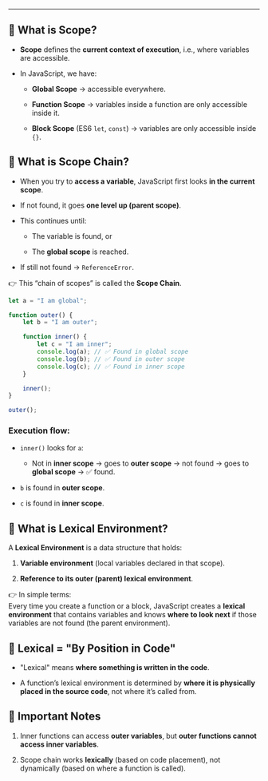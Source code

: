 
---
## 🔹 What is Scope?

- **Scope** defines the **current context of execution**, i.e., where variables are accessible.
    
- In JavaScript, we have:
    
    - **Global Scope** → accessible everywhere.
        
    - **Function Scope** → variables inside a function are only accessible inside it.
        
    - **Block Scope** (ES6 `let`, `const`) → variables are only accessible inside `{}`.

## 🔹 What is Scope Chain?

- When you try to **access a variable**, JavaScript first looks **in the current scope**.
    
- If not found, it goes **one level up (parent scope)**.
    
- This continues until:
    
    - The variable is found, or
        
    - The **global scope** is reached.
        
- If still not found → `ReferenceError`.
    

👉 This “chain of scopes” is called the **Scope Chain**.

```js
let a = "I am global";

function outer() {
    let b = "I am outer";

    function inner() {
        let c = "I am inner";
        console.log(a); // ✅ Found in global scope
        console.log(b); // ✅ Found in outer scope
        console.log(c); // ✅ Found in inner scope
    }

    inner();
}

outer();
```

### Execution flow:

- `inner()` looks for `a`:
    
    - Not in **inner scope** → goes to **outer scope** → not found → goes to **global scope** → ✅ found.
        
- `b` is found in **outer scope**.
    
- `c` is found in **inner scope**.

## 🔹 What is Lexical Environment?

A **Lexical Environment** is a data structure that holds:

1. **Variable environment** (local variables declared in that scope).
    
2. **Reference to its outer (parent) lexical environment**.
    

👉 In simple terms:  
Every time you create a function or a block, JavaScript creates a **lexical environment** that contains variables and knows **where to look next** if those variables are not found (the parent environment).

## 🔹 Lexical = "By Position in Code"

- "Lexical" means **where something is written in the code**.
    
- A function’s lexical environment is determined by **where it is physically placed in the source code**, not where it’s called from.


## 🔹 Important Notes

1. Inner functions can access **outer variables**, but **outer functions cannot access inner variables**.
    
2. Scope chain works **lexically** (based on code placement), not dynamically (based on where a function is called).

